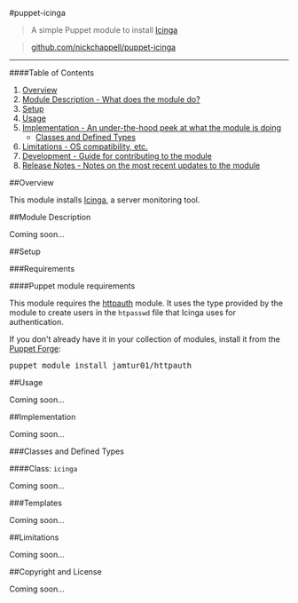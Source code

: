 #puppet-icinga
> A simple Puppet module to install [Icinga](http://www.icinga.org/)

> [github.com/nickchappell/puppet-icinga](https://github.com/nickchappell/puppet-icinga)
- - -

####Table of Contents

1. [Overview](#overview)
2. [Module Description - What does the module do?](#module-description)
3. [Setup](#setup)
4. [Usage](#usage)
5. [Implementation - An under-the-hood peek at what the module is doing](#implementation)
    * [Classes and Defined Types](#classes-and-defined-types)
6. [Limitations - OS compatibility, etc.](#limitations)
7. [Development - Guide for contributing to the module](#development)
8. [Release Notes - Notes on the most recent updates to the module](#release-notes)

##Overview

This module installs [Icinga](http://icinga.org/), a server monitoring tool.

##Module Description

Coming soon...

##Setup

###Requirements

####Puppet module requirements

This module requires the [httpauth](https://github.com/jamtur01/puppet-httpauth) module. It uses the type provided by the module to create users in the `htpasswd` file that Icinga uses for authentication.

If you don't already have it in your collection of modules, install it from the [Puppet Forge](https://forge.puppetlabs.com/):

<pre>
puppet module install jamtur01/httpauth
</pre>

##Usage

Coming soon...

##Implementation

Coming soon...

###Classes and Defined Types

####Class: `icinga`

Coming soon...

###Templates

Coming soon...

##Limitations

Coming soon...

##Copyright and License

Coming soon...